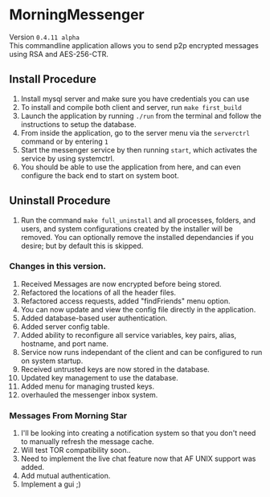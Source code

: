 # MorningMessenger
Version `0.4.11 alpha`<br>
This commandline application allows you to send p2p encrypted messages using RSA and AES-256-CTR.

## Install Procedure
1. Install mysql server and make sure you have credentials you can use
2. To install and compile both client and server, run `make first_build`
3. Launch the application by running `./run` from the terminal and follow the instructions to setup the database.
4. From inside the application, go to the server menu via the `serverctrl` command or by entering `1`
5. Start the messenger service by then running `start`, which activates the service by using systemctrl.
6. You should be able to use the application from here, and can even configure the back end to start on system boot.

## Uninstall Procedure
1. Run the command `make full_uninstall` and all processes, folders, and users, and system configurations created by the installer will be removed. You can optionally remove the installed dependancies if you desire; but by default this is skipped.

### Changes in this version.
1. Received Messages are now encrypted before being stored.
2. Refactored the locations of all the header files.
3. Refactored access requests, added "findFriends" menu option.
4. You can now update and view the config file directly in the application.
5. Added database-based user authentication.
6. Added server config table.
7. Added ability to reconfigure all service variables, key pairs, alias, hostname, and port name.
8. Service now runs independant of the client and can be configured to run on system startup.
9. Received untrusted keys are now stored in the database.
10. Updated key management to use the database.
11. Added menu for managing trusted keys.
12. overhauled the messenger inbox system.

### Messages From Morning Star
1. I'll be looking into creating a notification system so that you don't need to manually refresh the message cache.
2. Will test TOR compatibility soon..
3. Need to implement the live chat feature now that AF UNIX support was added.
4. Add mutual authentication.
5. Implement a gui ;)
